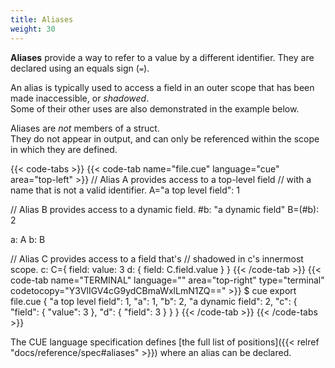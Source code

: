 ```yaml
---
title: Aliases
weight: 30
---
```


**Aliases** provide a way to refer to a value by a different identifier.
They are declared using an equals sign (`=`).

An alias is typically used to access a field in an outer scope that has been
made inaccessible, or *shadowed*.\
Some of their other uses are also demonstrated in the example below.

Aliases are *not* members of a struct.\
They do not appear in output, and can only be referenced within the scope in
which they are defined.

{{< code-tabs >}}
{{< code-tab name="file.cue" language="cue" area="top-left" >}}
// Alias A provides access to a top-level field
// with a name that is not a valid identifier.
A="a top level field": 1

// Alias B provides access to a dynamic field.
#b:     "a dynamic field"
B=(#b): 2

a: A
b: B

// Alias C provides access to a field that's
// shadowed in c's innermost scope.
c: C={
	field: value: 3
	d: {
		field: C.field.value
	}
}
{{< /code-tab >}}
{{< code-tab name="TERMINAL" language="" area="top-right" type="terminal" codetocopy="Y3VlIGV4cG9ydCBmaWxlLmN1ZQ==" >}}
$ cue export file.cue
{
    "a top level field": 1,
    "a": 1,
    "b": 2,
    "a dynamic field": 2,
    "c": {
        "field": {
            "value": 3
        },
        "d": {
            "field": 3
        }
    }
}
{{< /code-tab >}}
{{< /code-tabs >}}

The CUE language specification defines
[the full list of positions]({{< relref "docs/reference/spec#aliases" >}})
where an alias can be declared.
